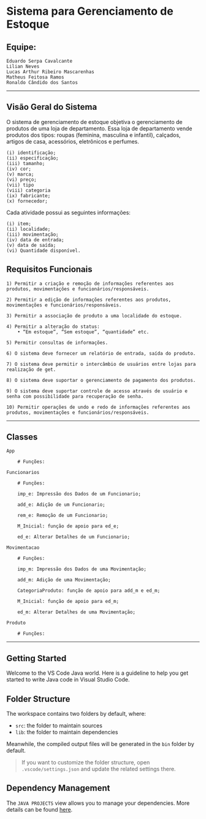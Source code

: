 # Sistema para Gerenciamento de Estoque

## Equipe:

    Eduardo Serpa Cavalcante
    Lilian Neves
    Lucas Arthur Ribeiro Mascarenhas
    Matheus Feitosa Ramos
    Ronaldo Cândido dos Santos 
    
-------------------------------------------------------------------------------------------------------------------------------------------------------------------
## Visão Geral do Sistema

O sistema de gerenciamento de estoque objetiva o gerenciamento de produtos de uma loja de departamento. Essa loja de departamento vende produtos dos tipos: roupas (feminina, masculina e infantil), calçados, artigos de casa, acessórios, eletrônicos e perfumes. 

    (i) identificação;
    (ii) especificação;
    (iii) tamanho;
    (iv) cor;
    (v) marca;
    (vi) preço;
    (vii) tipo
    (viii) categoria
    (ix) fabricante;
    (x) fornecedor;

Cada atividade possui as seguintes informações:

    (i) item;
    (ii) localidade;
    (iii) movimentação;
    (iv) data de entrada;
    (v) data de saída;
    (vi) Quantidade disponível.

## Requisitos Funcionais

    1) Permitir a criação e remoção de informações referentes aos produtos, movimentações e funcionários/responsáveis.
    
    2) Permitir a edição de informações referentes aos produtos, movimentações e funcionários/responsáveis.
    
    3) Permitir a associação de produto a uma localidade do estoque.
    
    4) Permitir a alteração do status:
        • “Em estoque”, “Sem estoque”, “quantidade” etc.
        
    5) Permitir consultas de informações.
    
    6) O sistema deve fornecer um relatório de entrada, saída do produto.
    
    7) O sistema deve permitir o intercâmbio de usuários entre lojas para realização de get.
    
    8) O sistema deve suportar o gerenciamento de pagamento dos produtos. 
    
    9) O sistema deve suportar controle de acesso através de usuário e senha com possibilidade para recuperação de senha.
    
    10) Permitir operações de undo e redo de informações referentes aos produtos, movimentações e funcionários/responsáveis.

-------------------------------------------------------------------------------------------------------------------------------------------------------------------
## Classes

    App
    
        # Funções: 
    
    Funcionarios
    
        # Funções: 
        
        imp_e: Impressão dos Dados de um Funcionario;
    
        add_e: Adição de um Funcionario;
    
        rem_e: Remoção de um Funcionario;
    
        M_Inicial: função de apoio para ed_e;
    
        ed_e: Alterar Detalhes de um Funcionario;

    Movimentacao
    
        # Funções: 
        
        imp_m: Impressão dos Dados de uma Movimentação;
    
        add_m: Adição de uma Movimentação;
    
        CategoriaProduto: função de apoio para add_m e ed_m;
    
        M_Inicial: função de apoio para ed_m;
    
        ed_m: Alterar Detalhes de uma Movimentação;

    Produto
    
        # Funções: 

-------------------------------------------------------------------------------------------------------------------------------------------------------------------
## Getting Started

Welcome to the VS Code Java world. Here is a guideline to help you get started to write Java code in Visual Studio Code.

## Folder Structure

The workspace contains two folders by default, where:

- `src`: the folder to maintain sources
- `lib`: the folder to maintain dependencies

Meanwhile, the compiled output files will be generated in the `bin` folder by default.

> If you want to customize the folder structure, open `.vscode/settings.json` and update the related settings there.

## Dependency Management

The `JAVA PROJECTS` view allows you to manage your dependencies. More details can be found [here](https://github.com/microsoft/vscode-java-dependency#manage-dependencies).
